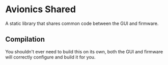 # Avionics Shared

A static library that shares common code between the GUI and firmware.

## Compilation

You shouldn't ever need to build this on its own, both the GUI and firmware will correctly configure and build it for you.